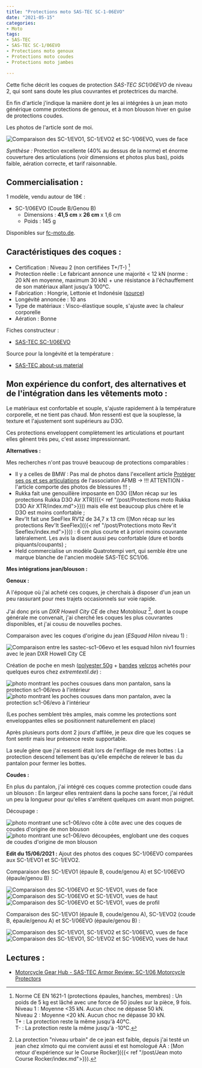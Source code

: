 ```yaml
---
title: "Protections moto SAS-TEC SC-1-06EVO"
date: "2021-05-15"
categories:
- Moto
tags: 
- SAS-TEC
- SAS-TEC SC-1/06EVO
- Protections moto genoux
- Protections moto coudes
- Protections moto jambes

---
```


Cette fiche décrit les coques de protection _SAS-TEC SC1/06EVO_ de niveau 2, qui sont sans doute les plus couvrantes et protectrices du marché.

En fin d'article j'indique la manière dont je les ai intégrées à un jean moto générique comme protections de genoux, et à mon blouson hiver en guise de protections coudes.

Les photos de l'article sont de moi.

<!--more-->

![Comparaison des SC-1/EVO1, SC-1/EVO2 et SC-1/06EVO, vues de face](sastec-sc1-evo1-new__EA-KA-SB_niv2_face__vs__sastec-sc1-evo2-new__EB-KA-SA_niv2_face__vs__sastec-sc1-06evo-new__EB-KB_niv2_face.jpg)

_Synthèse :_ Protection excellente (40% au dessus de la norme) et énorme couverture des articulations (voir dimensions et photos plus bas), poids faible, aération correcte, et tarif raisonnable.

Commercialisation :
-------------------

1 modèle, vendu autour de 18€ :

- SC-1/06EVO (Coude B/Genou B)
    - Dimensions : **41,5 cm** x **26 cm** x 1,6 cm
    - Poids : 145 g

Disponibles sur [fc-moto.de](https://www.fc-moto.de/fr/SAS-Tec-SC-1/06evo-Protecteurs-DEllbow/Knee).


Caractéristiques des coques :
-----------------------------

- Certification : Niveau 2 (non certifiées T+/T-) [^1]
- Protection réelle : Le fabricant annonce une majorité < 12 kN (norme : 20 kN en moyenne, maximum 30 kN) + une résistance à l'échauffement de son matériaux allant jusqu'à 100°C.
- Fabrication : Hongrie, Lettonie et Indonésie ([source](https://www.sas-tec.de/en/2013/02/01/tourenfahrer-2-2013/))
- Longévité annoncée : 10 ans
- Type de matériaux : Visco-élastique souple, s'ajuste avec la chaleur corporelle
- Aération : Bonne


Fiches constructeur :

- [SAS-TEC SC-1/06EVO](https://www.sas-tec.de/en/products/sc-1-06evo-new/)

Source pour la longévité et la température :

- [SAS-TEC about-us material](https://www.sas-tec.de/en/about-us/material/)


Mon expérience du confort, des alternatives et de l'intégration dans les vêtements moto :
------------------------------------------------------------------------------------------

Le matériaux est confortable et souple, s'ajuste rapidement à la température corporelle, et ne tient pas chaud.
Mon ressenti est que la souplesse, la texture et l'ajustement sont supérieurs au D3O.

Ces protections enveloppent complètement les articulations et pourtant elles gênent très peu, c'est assez impressionnant.

**Alternatives :**

Mes recherches n'ont pas trouvé beaucoup de protections comparables : 

- Il y a celles de BMW  : Pas mal de photos dans l'excellent article [Protéger ses os et ses articulations](https://afmb.fr/proteger-ses-os-et-ses-articulations/) de l'association AFMB -> !!! ATTENTION - l'article comporte des photos de blessures !!! ;
- Rukka fait une genouillère imposante en D3O ([Mon récap sur les protections Rukka D3O Air XTR]({{< ref "/post/Protections moto Rukka D3O Air XTR/index.md">}})) mais elle est beaucoup plus chère et le D3O est moins confortable ;
- Rev'It fait une SeeFlex RV12 de 34,7 x 13 cm ([Mon récap sur les protections Rev'It SeeFlex]({{< ref "/post/Protections moto Rev'it Seeflex/index.md">}})) : 6 cm plus courte et à priori moins couvrante latéralement. Les avis la disent aussi peu confortable (dure et bords piquants/coupants) ;
- Held commercialise un modèle Quatrotempi vert, qui semble être une marque blanche de l'ancien modèle SAS-TEC SC1/06.


**Mes intégrations jean/blouson :**

**Genoux :**

A l'époque où j'ai acheté ces coques, je cherchais à disposer d'un jean un peu rassurant pour mes trajets occasionnels sur voie rapide.

J'ai donc pris un _DXR Howell City CE_ de chez Motoblouz [^2], dont la coupe générale me convenait, j'ai cherché les coques les plus couvrantes disponibles, et j'ai cousu de nouvelles poches.

Comparaison avec les coques d'origine du jean (_ESquad Hilon_ niveau 1) :

![Comparaison entre les sastec-sc1-06evo et les esquad hilon niv1 fournies avec le jean DXR Howell City CE](sastec-sc1-06evo-new__EB-KB_niv2__vs__esquad_hilon_EA-KA-SA_niv1.jpg)


Création de poche en mesh ([polyester 50g](https://www.extremtextil.de/en/netting-polyester-elastic-50g-sqm.html) + [bandes](https://www.extremtextil.de/en/hooktape-for-sewing-016mm.html) [velcros](https://www.extremtextil.de/en/looptape-for-sewing-016mm.html) achetés pour quelques euros chez _extremtextil.de_) :

![photo montrant les poches cousues dans mon pantalon, sans la protection sc1-06/evo à l'intérieur](sastec-sc1-06evo-new__EB-KB_niv2__poches_pantalon.jpg)
![photo montrant les poches cousues dans mon pantalon, avec la protection sc1-06/evo à l'intérieur](sastec-sc1-06evo-new__EB-KB_niv2__poches_pantalon_2.jpg)

(Les poches semblent très amples, mais comme les protections sont enveloppantes elles se positionnent naturellement en place)

Après plusieurs ports dont 2 jours d'affilée, je peux dire que les coques se font sentir mais leur présence reste supportable.

La seule gène que j'ai ressenti était lors de l'enfilage de mes bottes : La protection descend tellement bas qu'elle empêche de relever le bas du pantalon pour fermer les bottes.

**Coudes :**

En plus du pantalon, j'ai intégré ces coques comme protection coude dans un blouson : En largeur elles rentraient dans la poche sans forcer, j'ai réduit un peu la longueur pour qu'elles s'arrêtent quelques cm avant mon poignet.

Découpage :

![photo montrant une sc1-06/evo côte à côte avec une des coques de coudes d'origine de mon blouson](sastec-sc1-06evo-new__EB-KB_niv2__adaptation_coudes_blouson.jpg)
![photo montrant une sc1-06/evo découpées, englobant une des coques de coudes d'origine de mon blouson](sastec-sc1-06evo-new__EB-KB_niv2__adaptation_coudes_blouson_2.jpg)


**Edit du 15/06/2021 :** Ajout des photos des coques SC-1/06EVO comparées aux SC-1/EVO1 et SC-1/EVO2.

Comparaison des SC-1/EVO1 (épaule B, coude/genou A) et SC-1/06EVO (épaule/genou B) :

![Comparaison des SC-1/06EVO et SC-1/EVO1, vues de face](sastec-sc1-06evo-new__EB-KB_niv2_face__vs__sastec-sc1-evo1-new__EA-KA-SB_niv2_face.jpg)
![Comparaison des SC-1/06EVO et SC-1/EVO1, vues de haut](sastec-sc1-06evo-new__EB-KB_niv2_haut__vs__sastec-sc1-evo1-new__EA-KA-SB_niv2_haut.jpg)
![Comparaison des SC-1/06EVO et SC-1/EVO1, vues de profil](sastec-sc1-evo1-new__EA-KA-SB_niv2_profil__vs__sastec-sc1-06evo-new__EB-KB_niv2_profil.jpg)

Comparaison des SC-1/EVO1 (épaule B, coude/genou A), SC-1/EVO2 (coude B, épaule/genou A) et SC-1/06EVO (épaule/genou B) :

![Comparaison des SC-1/EVO1, SC-1/EVO2 et SC-1/06EVO, vues de face](sastec-sc1-evo1-new__EA-KA-SB_niv2_face__vs__sastec-sc1-evo2-new__EB-KA-SA_niv2_face__vs__sastec-sc1-06evo-new__EB-KB_niv2_face.jpg)
![Comparaison des SC-1/EVO1, SC-1/EVO2 et SC-1/06EVO, vues de haut](sastec-sc1-evo1-new__EA-KA-SB_niv2_haut__vs__sastec-sc1-evo2-new__EB-KA-SA_niv2_haut__vs__sastec-sc1-06evo-new__EB-KB_niv2_haut.jpg)



Lectures :
----------

- [Motorcycle Gear Hub - SAS-TEC Armor Review: SC-1/06 Motorcycle Protectors](https://www.mcgearhub.com/motorcycle-armor/sas-tec-armor-review-sc-1-06-protectors/)

[^1]: Norme CE EN 1621-1 (protections épaules, hanches, membres) : Un poids de 5 kg est lâché avec une force de 50 joules sur la pièce, 9 fois.<br />
Niveau 1 : Moyenne <35 kN. Aucun choc ne dépasse 50 kN.<br />
Niveau 2 : Moyenne <20 kN. Aucun choc ne dépasse 30 kN.<br />
T+ : La protection reste la même jusqu'à 40°C.<br />
T- : La protection reste la même jusqu'à -10°C.

[^2]: La protection "niveau urbain" de ce jean est faible, depuis j'ai testé un jean chez xlmoto qui me convient aussi et est homologué AA : [Mon retour d'expérience sur le Course Rocker]({{< ref "/post/Jean moto Course Rocker/index.md">}}).

